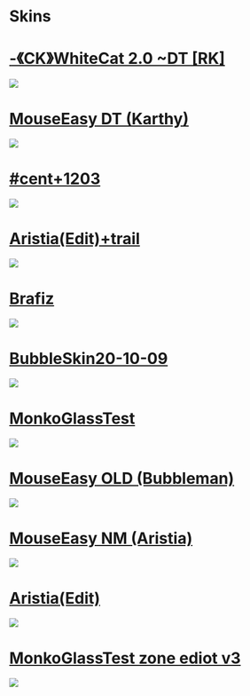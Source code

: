 # Skins

# [-《CK》WhiteCat 2.0 ~DT [RK]](https://drive.google.com/file/d/1sO61QHDWE9K3m2QMigUhrUtRhEeCoLm6/view?usp=drive_link)
![](https://imgur.com/rD9zsP6.png)

# [MouseEasy DT (Karthy)](https://drive.google.com/file/d/1GcywBjwcWI4XrcFNnWCNJTTJBN495XCa/view?usp=drive_link)
![](https://imgur.com/nNotG5P.png)

# [#cent+1203](https://drive.google.com/file/d/1Y-K-rVD-sGLP9eGQSML9peMDD0KWodmw/view?usp=drive_link)
![](https://imgur.com/zpZzGVN.png)

# [Aristia(Edit)+trail](https://drive.google.com/file/d/1Ygznr9vANwY9Z8RCr_m0bXvNBUUjU8zX/view?usp=drive_link)
![](https://imgur.com/XIcYZbR.png)

# [Brafiz](https://drive.google.com/file/d/1S_MrbFDATCStXba7YmvvfkBxPTVBbxV5/view?usp=drive_link)
![](https://imgur.com/IMGyegG.png)

# [BubbleSkin20-10-09](https://drive.google.com/file/d/1tvlsuqoBuoCi-9Y_Xg3GSH2qy-SotQ-C/view?usp=drive_link)
![](https://imgur.com/awqFkpK.png)

# [MonkoGlassTest](https://drive.google.com/file/d/1VsJpddZWK-p5Wx4RHkyhqOXBHQ4AJc92/view?usp=drive_link)
![](https://imgur.com/qVk0cKK.png)

# [MouseEasy OLD (Bubbleman)](https://drive.google.com/file/d/1pj8mUQSFLmLW_aj63NHhnIJG4jsxJnAB/view?usp=drive_link)
![](https://imgur.com/EpHyHIt.png)

# [MouseEasy NM (Aristia)](https://drive.google.com/file/d/1Fq8WC03qRL_bMW1Ur2J-vf4c8LBqlC6C/view?usp=drive_link)
![](https://imgur.com/LDHQH0R.png)

# [Aristia(Edit)](https://drive.google.com/file/d/1va5SV_QHBuM6Re-I9tursa2L3NNT0VwM/view?usp=drive_link)
![](https://imgur.com/IXD7nZb.png)

# [MonkoGlassTest zone ediot v3](https://drive.google.com/file/d/1v3SLvLZjNToCqJNi35nzjvk7ZW5xV52X/view?usp=drive_link)
![](https://imgur.com/7Pi4ILA.png)

